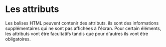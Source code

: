 <div w-full h-full>
    <div>
        <h1 w-50 pb-4 text-gradient-html font-mono text-2xl>Les attributs</h1>
    </div>
    <p>Les balises HTML peuvent contenir des attributs. ils sont des informations supplémentaires qui ne sont pas affichées à l'écran. Pour certain éléments, les attributs vont être facultatifs tandis que pour d'autres ils vont être obligatoires.</p>
    <div pt-4>
        <ListCustom
        title="Exemple d'attributs:"
        :list="[
            `href`,
            `src`,
            `alt`,
            `width`,
            `height`,
            `class`,
            `id`,
            `style`,
            `... et bien d'autres.`,                   
        ]"
        />
    </div>
</div>